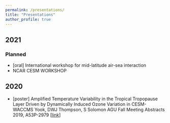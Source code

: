 ```yaml
---
permalink: /presentations/
title: "Presentations"
author_profile: true
---
```


## 2021
### Planned
* [oral] International workshop for mid-latitude air-sea interaction
* NCAR CESM WORKSHOP


## 2020
* [poster] Amplified Temperature Variability in the Tropical Tropopause Layer Driven by Dynamically Induced Ozone Variation in CESM-WACCMS Yook, DWJ Thompson, S Solomon
AGU Fall Meeting Abstracts 2019, A53P-2979
\[[link](https://ui.adsabs.harvard.edu/abs/2019AGUFM.A53P2979Y/abstract)\]
